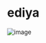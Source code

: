 # ediya



![image](https://user-images.githubusercontent.com/19971917/130757240-3f87fb14-e96d-4f68-995d-de5b60b897e4.png)
